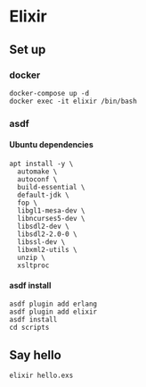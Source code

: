 # Elixir

## Set up

### docker

```shell
docker-compose up -d
docker exec -it elixir /bin/bash
```

### asdf

#### Ubuntu dependencies

```shell
apt install -y \
  automake \
  autoconf \
  build-essential \
  default-jdk \
  fop \
  libgl1-mesa-dev \
  libncurses5-dev \
  libsdl2-dev \
  libsdl2-2.0-0 \
  libssl-dev \
  libxml2-utils \
  unzip \
  xsltproc
```

#### asdf install

```shell
asdf plugin add erlang
asdf plugin add elixir
asdf install
cd scripts
```

## Say hello

```shell
elixir hello.exs
```

